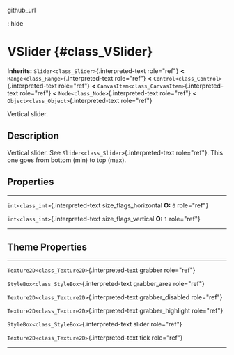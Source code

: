 github\_url

:   hide

VSlider {#class_VSlider}
=======

**Inherits:** `Slider<class_Slider>`{.interpreted-text role="ref"}
**\<** `Range<class_Range>`{.interpreted-text role="ref"} **\<**
`Control<class_Control>`{.interpreted-text role="ref"} **\<**
`CanvasItem<class_CanvasItem>`{.interpreted-text role="ref"} **\<**
`Node<class_Node>`{.interpreted-text role="ref"} **\<**
`Object<class_Object>`{.interpreted-text role="ref"}

Vertical slider.

Description
-----------

Vertical slider. See `Slider<class_Slider>`{.interpreted-text
role="ref"}. This one goes from bottom (min) to top (max).

Properties
----------

  ------------------------------------ ------------------------- --------------
  `int<class_int>`{.interpreted-text   size\_flags\_horizontal   **O:** `0`
  role="ref"}                                                    

  `int<class_int>`{.interpreted-text   size\_flags\_vertical     **O:** `1`
  role="ref"}                                                    
  ------------------------------------ ------------------------- --------------

Theme Properties
----------------

  ------------------------------------------------ --------------------
  `Texture2D<class_Texture2D>`{.interpreted-text   grabber
  role="ref"}                                      

  `StyleBox<class_StyleBox>`{.interpreted-text     grabber\_area
  role="ref"}                                      

  `Texture2D<class_Texture2D>`{.interpreted-text   grabber\_disabled
  role="ref"}                                      

  `Texture2D<class_Texture2D>`{.interpreted-text   grabber\_highlight
  role="ref"}                                      

  `StyleBox<class_StyleBox>`{.interpreted-text     slider
  role="ref"}                                      

  `Texture2D<class_Texture2D>`{.interpreted-text   tick
  role="ref"}                                      
  ------------------------------------------------ --------------------
